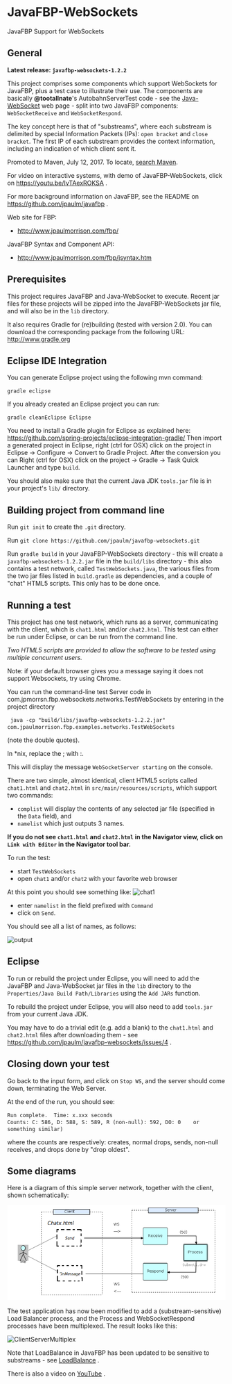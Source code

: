 JavaFBP-WebSockets
===

JavaFBP Support for WebSockets 


General
---

**Latest release: `javafbp-websockets-1.2.2`** 

This project comprises some components which support WebSockets for JavaFBP, plus a test case to illustrate their use.  The components are basically **@tootallnate**'s AutobahnServerTest code - see the [Java-WebSocket](https://porter.io/github.com/TooTallNate/Java-WebSocket) web page - split into two JavaFBP components: `WebSocketReceive` and `WebSocketRespond`. 

The key concept here is that of "substreams", where each substream is delimited by special Information Packets (IPs): `open bracket` and `close bracket`.  The first IP of each substream provides the context information, including an indication of which client sent it.

Promoted to Maven, July 12, 2017.  To locate, [search Maven](http://search.maven.org/#search%7Cga%7C1%7Cjavafbp-websockets).

For video on interactive systems, with demo of JavaFBP-WebSockets, click on https://youtu.be/IvTAexROKSA .

For more background information on JavaFBP, see the README on https://github.com/jpaulm/javafbp .

Web site for FBP: 
* http://www.jpaulmorrison.com/fbp/
 
JavaFBP Syntax and Component API:
* http://www.jpaulmorrison.com/fbp/jsyntax.htm

Prerequisites
---

This project requires JavaFBP and Java-WebSocket to execute. Recent jar files for these projects will be zipped into the JavaFBP-WebSockets jar file, and will also be in the `lib` directory.

It also requires Gradle for (re)building (tested with version 2.0). You can download the corresponding package from the following URL: http://www.gradle.org

Eclipse IDE Integration
---

You can generate Eclipse project using the following mvn command:

    gradle eclipse

If you already created an Eclipse project you can run:

    gradle cleanEclipse Eclipse

You need to install a Gradle plugin for Eclipse as explained here:
https://github.com/spring-projects/eclipse-integration-gradle/
Then import a generated project in Eclipse, right (ctrl for OSX) click on the project in Eclipse -> Configure -> Convert to Gradle Project. After the conversion you can Right (ctrl for OSX) click on the project -> Gradle -> Task Quick Launcher and type `build`.

You should also make sure that the current Java JDK `tools.jar` file is in your project's `lib/` directory.

Building project from command line
---
Run `git init` to create the `.git` directory.

Run `git clone https://github.com/jpaulm/javafbp-websockets.git`

Run `gradle build` in your JavaFBP-WebSockets directory - this will create a `javafbp-websockets-1.2.2.jar` file in the `build/libs` directory - this also contains a test network, called `TestWebSockets.java`, the various files from the two jar files listed in `build.gradle` as dependencies, and a couple of "chat" HTML5 scripts.  This only has to be done once.

Running a test
----
This project has one test network, which runs as a server, communicating with the client, which is `chat1.html` and/or `chat2.html`. This test can either be run under Eclipse, or can be run from the command line.

*Two HTML5 scripts are provided to allow the software to be tested using multiple concurrent users.*

Note: if your default browser gives you a message saying it does not support Websockets, try using Chrome.

You can run the command-line test Server code in com.jpmorrsn.fbp.websockets.networks.TestWebSockets by entering in the project directory
    
     java -cp "build/libs/javafbp-websockets-1.2.2.jar"  com.jpaulmorrison.fbp.examples.networks.TestWebSockets
    
(note the double quotes).

In *nix, replace the ; with :.

This will display the message `WebSocketServer starting` on the console.

There are two simple, almost identical, client HTML5 scripts called `chat1.html` and `chat2.html` in `src/main/resources/scripts`, which support two commands:

- `complist` will display the contents of any selected jar file (specified in the `Data` field), and
- `namelist` which just outputs 3 names.

**If you do not see `chat1.html` and `chat2.html` in the Navigator view, click on `Link with Editor` in the Navigator tool bar.**

To run the test:
- start `TestWebSockets`
- open `chat1` and/or `chat2` with your favorite web browser 

At this point you should see something like:
![chat1](https://github.com/jpaulm/javafbp-websockets/tree/master/docs/screen.png "Initial output of chat1")

- enter `namelist` in the field prefixed with `Command`
- click on `Send`. 

You should see all a list of names, as follows:

![output](https://github.com/jpaulm/javafbp-websockets/tree/master/docs/output.png "Run output")


Eclipse
-------

To run or rebuild the project under Eclipse, you will need to add the JavaFBP and Java-WebSocket jar files in the `lib` directory to the `Properties/Java Build Path/Libraries` using the `Add JARs` function.

To rebuild the project under Eclipse, you will also need to add `tools.jar` from your current Java JDK. 


You may have to do a trivial edit (e.g. add a blank) to the `chat1.html` and `chat2.html` files after downloading them - see https://github.com/jpaulm/javafbp-websockets/issues/4 .


Closing down your test
---------

Go back to the input form, and click on `Stop WS`, and the server should come down, terminating the Web Server.

At the end of the run, you should see:

    Run complete.  Time: x.xxx seconds
    Counts: C: 586, D: 588, S: 589, R (non-null): 592, DO: 0    or something similar)
    
where the counts are respectively: creates, normal drops, sends, non-null receives, and drops done by "drop oldest".  

Some diagrams
---

Here is a diagram of this simple server network, together with the client, shown schematically:

![ClientServer](https://github.com/jpaulm/javafbp-websockets/blob/master/docs/ClientServer.png "Diagram of Client and Server Network")

The test application has now been modified to add a (substream-sensitive) Load Balancer process, and the Process and WebSocketRespond processes have been multiplexed.  The result looks like this:

![ClientServerMultiplex](https://github.com/jpaulm/javafbp-websockets/blob/master/docs/ClientServerMultiplex.png "Diagram of Client and Server Network")

Note that LoadBalance in JavaFBP has been updated to be sensitive to substreams - see [LoadBalance](https://github.com/jpaulm/javafbp/blob/master/src/main/java/com/jpaulmorrison/fbp/core/components/routing/LoadBalance.java) .

There is also a video on [YouTube](https://youtu.be/IvTAexROKSA) . 



